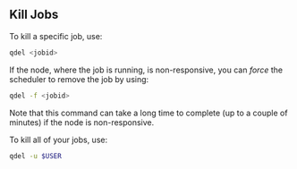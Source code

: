 ## Kill Jobs

To kill a specific job, use:

```sh
qdel <jobid>
```

If the node, where the job is running, is non-responsive, you can _force_ the scheduler to remove the job by using:

```sh
qdel -f <jobid>
```

Note that this command can take a long time to complete (up to a couple of minutes) if the node is non-responsive.


To kill all of your jobs, use:
```sh
qdel -u $USER
```
